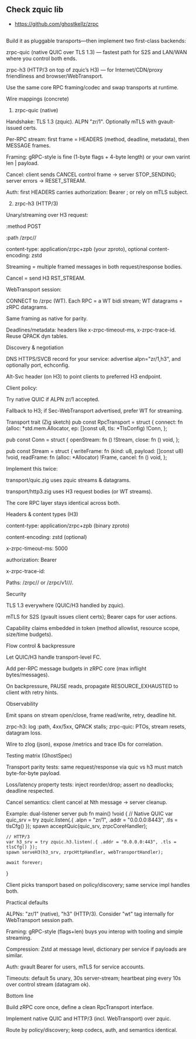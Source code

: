 
## Check zquic lib 
- https://github.com/ghostkellz/zrpc 


## 
Build it as pluggable transports—then implement two first-class backends:

zrpc-quic (native QUIC over TLS 1.3) — fastest path for S2S and LAN/WAN where you control both ends.

zrpc-h3 (HTTP/3 on top of zquic’s H3) — for Internet/CDN/proxy friendliness and browser/WebTransport.

Use the same core RPC framing/codec and swap transports at runtime.

Wire mappings (concrete)
1) zrpc-quic (native)

Handshake: TLS 1.3 (zquic). ALPN "zr/1". Optionally mTLS with gvault-issued certs.

Per-RPC stream: first frame = HEADERS (method, deadline, metadata), then MESSAGE frames.

Framing: gRPC-style is fine (1-byte flags + 4-byte length) or your own varint len | payload.

Cancel: client sends CANCEL control frame → server STOP_SENDING; server errors → RESET_STREAM.

Auth: first HEADERS carries authorization: Bearer <gvault-token>; or rely on mTLS subject.

2) zrpc-h3 (HTTP/3)

Unary/streaming over H3 request:

:method POST

:path /zrpc/<service>/<method>

content-type: application/zrpc+zpb (your zproto), optional content-encoding: zstd

Streaming = multiple framed messages in both request/response bodies.

Cancel = send H3 RST_STREAM.

WebTransport session:

CONNECT to /zrpc (WT). Each RPC = a WT bidi stream; WT datagrams = zRPC datagrams.

Same framing as native for parity.

Deadlines/metadata: headers like x-zrpc-timeout-ms, x-zrpc-trace-id. Reuse QPACK dyn tables.

Discovery & negotiation

DNS HTTPS/SVCB record for your service: advertise alpn="zr/1,h3", and optionally port, echconfig.

Alt-Svc header (on H3) to point clients to preferred H3 endpoint.

Client policy:

Try native QUIC if ALPN zr/1 accepted.

Fallback to H3; if Sec-WebTransport advertised, prefer WT for streaming.

Transport trait (Zig sketch)
pub const RpcTransport = struct {
    connect: fn (alloc: *std.mem.Allocator, ep: []const u8, tls: *TlsConfig) !Conn,
};

pub const Conn = struct {
    openStream: fn () !Stream,
    close: fn () void,
};

pub const Stream = struct {
    writeFrame: fn (kind: u8, payload: []const u8) !void,
    readFrame: fn (alloc: *Allocator) !Frame,
    cancel: fn () void,
};


Implement this twice:

transport/quic.zig uses zquic streams & datagrams.

transport/http3.zig uses H3 request bodies (or WT streams).

The core RPC layer stays identical across both.

Headers & content types (H3)

content-type: application/zrpc+zpb (binary zproto)

content-encoding: zstd (optional)

x-zrpc-timeout-ms: 5000

authorization: Bearer <gvault-token>

x-zrpc-trace-id: <uuid>

Paths: /zrpc/<service>/<method> or /zrpc/v1/<ns>/<svc>/<method>.

Security

TLS 1.3 everywhere (QUIC/H3 handled by zquic).

mTLS for S2S (gvault issues client certs); Bearer caps for user actions.

Capability claims embedded in token (method allowlist, resource scope, size/time budgets).

Flow control & backpressure

Let QUIC/H3 handle transport-level FC.

Add per-RPC message budgets in zRPC core (max inflight bytes/messages).

On backpressure, PAUSE reads, propagate RESOURCE_EXHAUSTED to client with retry hints.

Observability

Emit spans on stream open/close, frame read/write, retry, deadline hit.

zrpc-h3: log :path, 4xx/5xx, QPACK stalls; zrpc-quic: PTOs, stream resets, datagram loss.

Wire to zlog (json), expose /metrics and trace IDs for correlation.

Testing matrix (GhostSpec)

Transport parity tests: same request/response via quic vs h3 must match byte-for-byte payload.

Loss/latency property tests: inject reorder/drop; assert no deadlocks; deadline respected.

Cancel semantics: client cancel at Nth message → server cleanup.

Example: dual-listener server
pub fn main() !void {
    // Native QUIC
    var quic_srv = try zquic.listen(.{ .alpn = "zr/1", .addr = "0.0.0.0:8443", .tls = tlsCfg() });
    spawn acceptQuic(quic_srv, zrpcCoreHandler);

    // HTTP/3
    var h3_srv = try zquic.h3.listen(.{ .addr = "0.0.0.0:443", .tls = tlsCfg() });
    spawn serveH3(h3_srv, zrpcHttpHandler, webTransportHandler);

    await forever;
}


Client picks transport based on policy/discovery; same service impl handles both.

Practical defaults

ALPNs: "zr/1" (native), "h3" (HTTP/3). Consider "wt" tag internally for WebTransport session path.

Framing: gRPC-style (flags+len) buys you interop with tooling and simple streaming.

Compression: Zstd at message level, dictionary per service if payloads are similar.

Auth: gvault Bearer for users, mTLS for service accounts.

Timeouts: default 5s unary, 30s server-stream; heartbeat ping every 10s over control stream (datagram ok).

Bottom line

Build zRPC core once, define a clean RpcTransport interface.

Implement native QUIC and HTTP/3 (incl. WebTransport) over zquic.

Route by policy/discovery; keep codecs, auth, and semantics identical.
